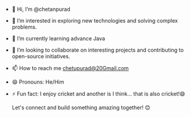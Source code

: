 - 👋 Hi, I’m @chetanpurad
- 👀 I’m interested in exploring new technologies and solving complex problems.
- 🌱 I’m currently learning advance Java
- 💞️ I’m looking to collaborate on interesting projects and contributing to open-source initiatives.
- 📫 How to reach me chetupurad@20Gmail.com
- 😄 Pronouns: He/Him
- ⚡ Fun fact: I enjoy cricket and another is I think... that is also cricket!😄

  Let's connect and build something amazing together! 😊
<!---
chetanpurad/chetanpurad is a ✨ special ✨ repository because its `README.md` (this file) appears on your GitHub profile.
You can click the Preview link to take a look at your changes.
--->
